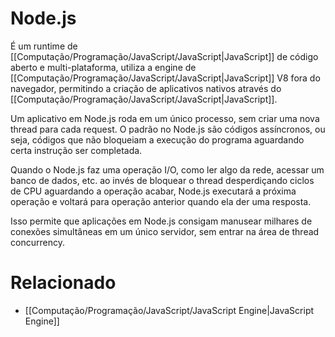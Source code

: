 # Node.js

É um runtime de [[Computação/Programação/JavaScript/JavaScript|JavaScript]] de código aberto e multi-plataforma, utiliza a engine de [[Computação/Programação/JavaScript/JavaScript|JavaScript]] V8 fora do navegador, permitindo a criação de aplicativos nativos através do [[Computação/Programação/JavaScript/JavaScript|JavaScript]].

Um aplicativo em Node.js roda em um único processo, sem criar uma nova thread para cada request. O padrão no Node.js são códigos assíncronos, ou seja, códigos que não bloqueiam a execução do programa aguardando certa instrução ser completada.

Quando o Node.js faz uma operação I/O, como ler algo da rede, acessar um banco de dados, etc. ao invés de bloquear o thread desperdiçando ciclos de CPU aguardando a operação acabar, Node.js executará a próxima operação e voltará para operação anterior quando ela der uma resposta.

Isso permite que aplicações em Node.js consigam manusear milhares de conexões simultâneas em um único servidor, sem entrar na área de thread concurrency.

# Relacionado
-  [[Computação/Programação/JavaScript/JavaScript Engine|JavaScript Engine]]



